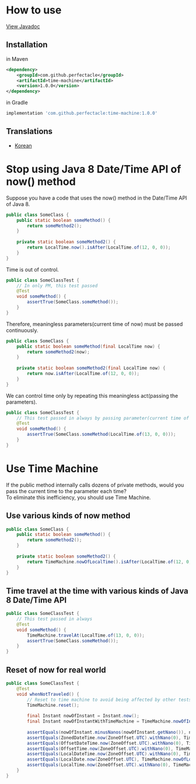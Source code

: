# How to use
[View Javadoc](https://perfectacle.github.io/time-machine/docs/index.html)

## Installation
in Maven
```xml
<dependency>
	<groupId>com.github.perfectacle</groupId>
	<artifactId>time-machine</artifactId>
	<version>1.0.0</version>
</dependency>
```

in Gradle
```groovy
implementation 'com.github.perfectacle:time-machine:1.0.0'
```

## Translations
* [Korean](https://perfectacle.github.io/time-machine/docs/readme/KOREAN)

# Stop using Java 8 Date/Time API of now() method
Suppose you have a code that uses the now() method in the Date/Time API of Java 8.

```java
public class SomeClass {
    public static boolean someMethod() {
        return someMethod2();
    }
    
    private static boolean someMethod2() {
        return LocalTime.now().isAfter(LocalTime.of(12, 0, 0));
    }
}
```

Time is out of control.

```java
public class SomeClassTest {
    // In only PM, this test passed
    @Test
    void someMethod() {
        assertTrue(SomeClass.someMethod());
    }
}
```

Therefore, meaningless parameters(current time of now) must be passed continuously.

```java
public class SomeClass {
    public static boolean someMethod(final LocalTime now) {
        return someMethod2(now);
    }
    
    private static boolean someMethod2(final LocalTime now) {
        return now.isAfter(LocalTime.of(12, 0, 0));
    }
}
```

We can control time only by repeating this meaningless act(passing the parameters).
```java
public class SomeClassTest {
    // This test passed in always by passing parameter(current time of now)
    @Test
    void someMethod() {
        assertTrue(SomeClass.someMethod(LocalTime.of(13, 0, 0)));
    }
}
```

# Use Time Machine
If the public method internally calls dozens of private methods, would you pass the current time to the parameter each time?  
To eliminate this inefficiency, you should use Time Machine.

## Use various kinds of now method
```java
public class SomeClass {
    public static boolean someMethod() {
        return someMethod2();
    }
    
    private static boolean someMethod2() {
        return TimeMachine.nowOfLocalTime().isAfter(LocalTime.of(12, 0, 0));
    }
}
```

## Time travel at the time with various kinds of Java 8 Date/Time API
```java
public class SomeClassTest {
    // This test passed in always
    @Test
    void someMethod() {
        TimeMachine.travelAt(LocalTime.of(13, 0, 0));
        assertTrue(SomeClass.someMethod());
    }
}
```

## Reset of now for real world
```java
public class SomeClassTest {
    @Test
    void whenNotTraveled() {
        // Reset to time machine to avoid being affected by other tests.
        TimeMachine.reset();
    
        final Instant nowOfInstant = Instant.now();
        final Instant nowOfInstantWithTimeMachine = TimeMachine.nowOfInstant();
    
        assertEquals(nowOfInstant.minusNanos(nowOfInstant.getNano()), nowOfInstantWithTimeMachine.minusNanos(nowOfInstantWithTimeMachine.getNano()));
        assertEquals(ZonedDateTime.now(ZoneOffset.UTC).withNano(0), TimeMachine.nowOfZonedDateTime().withNano(0));
        assertEquals(OffsetDateTime.now(ZoneOffset.UTC).withNano(0), TimeMachine.nowOfOffsetDateTime().withNano(0));
        assertEquals(OffsetTime.now(ZoneOffset.UTC).withNano(0), TimeMachine.nowOfOffsetTime().withNano(0));
        assertEquals(LocalDateTime.now(ZoneOffset.UTC).withNano(0), TimeMachine.nowOfLocalDateTime().withNano(0));
        assertEquals(LocalDate.now(ZoneOffset.UTC), TimeMachine.nowOfLocalDate());
        assertEquals(LocalTime.now(ZoneOffset.UTC).withNano(0), TimeMachine.nowOfLocalTime().withNano(0));
    }
}
```

